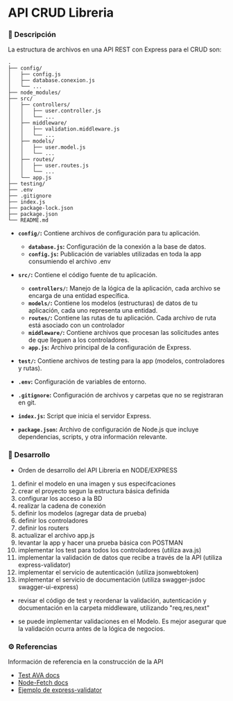 # API CRUD Libreria

### 📝 Descripción

La estructura de archivos en una API REST con Express para el CRUD son:

```plaintext
.
├── config/
│   ├── config.js
│   ├── database.conexion.js
│   └── ...
├── node_modules/
├── src/
│   ├── controllers/
│   │   ├── user.controller.js
│   │   └── ...
│   ├── middleware/
│   │   ├── validation.middleware.js
│   │   └── ...
│   ├── models/
│   │   ├── user.model.js
│   │   └── ...
│   ├── routes/
│   │   ├── user.routes.js
│   │   └── ...
│   └── app.js
├── testing/
├── .env
├── .gitignore
├── index.js
├── package-lock.json
├── package.json
└── README.md
```

- **`config/`:** Contiene archivos de configuración para tu aplicación.

  - **`database.js`:** Configuración de la conexión a la base de datos.
  - **`config.js`:** Publicación de variables utilizadas en toda la app consumiendo el archivo .env

- **`src/`:** Contiene el código fuente de tu aplicación.

  - **`controllers/`:** Manejo de la lógica de la aplicación, cada archivo se encarga de una entidad específica.
  - **`models/`:** Contiene los modelos (estructuras) de datos de tu aplicación, cada uno representa una entidad.
  - **`routes/`:** Contiene las rutas de tu aplicación. Cada archivo de ruta está asociado con un controlador
  - **`middleware/`:** Contiene archivos que procesan las solicitudes antes de que lleguen a los controladores.
  - **`app.js`:** Archivo principal de la configuración de Express.

- **`test/`:** Contiene archivos de testing para la app (modelos, controladores y rutas).

- **`.env`:** Configuración de variables de entorno.
- **`.gitignore`:** Configuración de archivos y carpetas que no se registraran en git.
- **`index.js`:** Script que inicia el servidor Express.
- **`package.json`:** Archivo de configuración de Node.js que incluye dependencias, scripts, y otra información relevante.

### 📝 Desarrollo

- Orden de desarrollo del API Libreria en NODE/EXPRESS

01. definir el modelo en una imagen y sus especifcaciones
02. crear el proyecto segun la estructura básica definida
03. configurar los acceso a la BD
04. realizar la cadena de conexión
05. definir los modelos (agregar data de prueba)
06. definir los controladores
07. definir los routers
08. actualizar el archivo app.js
09. levantar la app y hacer una prueba básica con POSTMAN
10. implementar los test para todos los controladores (utiliza ava.js)
11. implementar la validación de datos que recibe a través de la API (utiliza express-validator)
12. implementar el servicio de autenticación (utiliza jsonwebtoken)
13. implementar el servicio de documentación (utiliza swagger-jsdoc swagger-ui-express)

- revisar el código de test y reordenar la validación, autenticación y documentación en la carpeta middleware, utilizando "req,res,next"
 * se puede implementar validaciones en el Modelo. Es mejor asegurar que la validación ocurra antes de la lógica de negocios.

### ⚙️ Referencias

Información de referencia en la construcción de la API

- [Test AVA docs](https://github.com/avajs/ava/blob/5975b602b771e0dc02382d24b65c5561bd5fc7ee/docs/03-assertions.md)
- [Node-Fetch docs](https://github.com/node-fetch/node-fetch)
- [Ejemplo de express-validator](https://www.freecodecamp.org/espanol/news/como-hacer-la-validacion-de-entradas-simple-y-limpia-en-tu-app-expressjs/)
